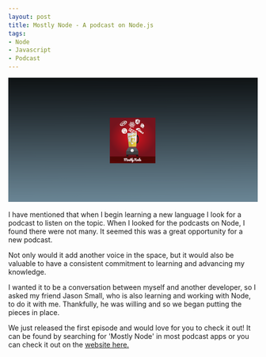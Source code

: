 ```yaml
---
layout: post
title: Mostly Node - A podcast on Node.js
tags:
- Node
- Javascript
- Podcast
---
```


![Mostly Node logo](./assets/images/mostly-node-podcast.png)

I have mentioned that when I begin learning a new language I look for a podcast to listen on the topic. When I looked for the podcasts on Node, I found there were not many. It seemed this was a great opportunity for a new podcast. 

Not only would it add another voice in the space, but it would also be valuable to have a consistent commitment to learning and advancing my knowledge.

I wanted it to be a conversation between myself and another developer, so I asked my friend Jason Small, who is also learning and working with Node, to do it with me. Thankfully, he was willing and so we began putting the pieces in place. 

We just released the first episode and would love for you to check it out! It can be found by searching for 'Mostly Node' in most podcast apps or you can check it out on the [website here.](http://mostlynode.com)